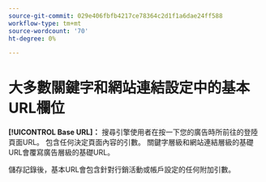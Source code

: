 ```yaml
---
source-git-commit: 029e406fbfb4217ce78364c2d1f1a6dae24ff588
workflow-type: tm+mt
source-wordcount: '70'
ht-degree: 0%

---
```

# 大多數關鍵字和網站連結設定中的基本URL欄位

**[!UICONTROL Base URL]：** 搜尋引擎使用者在按一下您的廣告時所前往的登陸頁面URL。 包含任何決定頁面內容的引數。 關鍵字層級和網站連結層級的基礎URL會覆寫廣告層級的基礎URL。

儲存記錄後，基本URL會包含針對行銷活動或帳戶設定的任何附加引數。

